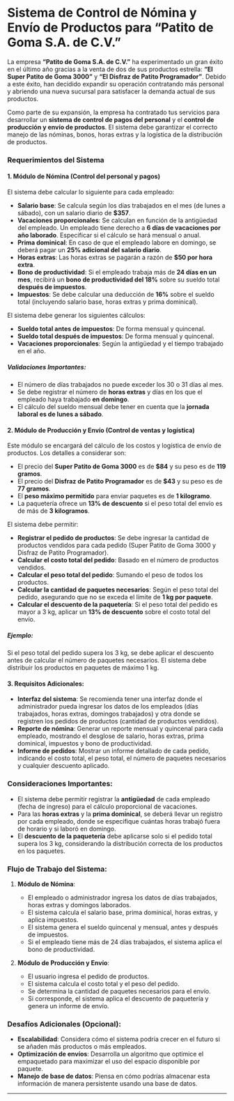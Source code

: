 # Sistema de Control de Nómina y Envío de Productos para “Patito de Goma S.A. de C.V.”

La empresa **“Patito de Goma S.A. de C.V.”** ha experimentado un gran éxito en el último año gracias a la venta de dos de sus productos estrella: **“El Super Patito de Goma 3000”** y **“El Disfraz de Patito Programador”**. Debido a este éxito, han decidido expandir su operación contratando más personal y abriendo una nueva sucursal para satisfacer la demanda actual de sus productos.

Como parte de su expansión, la empresa ha contratado tus servicios para desarrollar un **sistema de control de pagos del personal** y el **control de producción y envío de productos**. El sistema debe garantizar el correcto manejo de las nóminas, bonos, horas extras y la logística de la distribución de productos.

### Requerimientos del Sistema

#### 1. **Módulo de Nómina** (Control del personal y pagos)
El sistema debe calcular lo siguiente para cada empleado:

- **Salario base**: Se calcula según los días trabajados en el mes (de lunes a sábado), con un salario diario de **$357**.
- **Vacaciones proporcionales**: Se calculan en función de la antigüedad del empleado. Un empleado tiene derecho a **6 días de vacaciones por año laborado**. Especificar si el cálculo se hará mensual o anual.
- **Prima dominical**: En caso de que el empleado labore en domingo, se deberá pagar un **25% adicional del salario diario**.
- **Horas extras**: Las horas extras se pagarán a razón de **$50 por hora extra**.
- **Bono de productividad**: Si el empleado trabaja más de **24 días en un mes**, recibirá un **bono de productividad del 18%** sobre su sueldo total **después de impuestos**.
- **Impuestos**: Se debe calcular una deducción de **16%** sobre el sueldo total (incluyendo salario base, horas extras y prima dominical).

El sistema debe generar los siguientes cálculos:

- **Sueldo total antes de impuestos**: De forma mensual y quincenal.
- **Sueldo total después de impuestos**: De forma mensual y quincenal.
- **Vacaciones proporcionales**: Según la antigüedad y el tiempo trabajado en el año.

##### Validaciones Importantes:
- El número de días trabajados no puede exceder los 30 o 31 días al mes.
- Se debe registrar el número de **horas extras** y días en los que el empleado haya trabajado **en domingo**.
- El cálculo del sueldo mensual debe tener en cuenta que la **jornada laboral es de lunes a sábado**.

#### 2. **Módulo de Producción y Envío** (Control de ventas y logística)

Este módulo se encargará del cálculo de los costos y logística de envío de productos. Los detalles a considerar son:

- El precio del **Super Patito de Goma 3000** es de **$84** y su peso es de **119 gramos**.
- El precio del **Disfraz de Patito Programador** es de **$43** y su peso es de **77 gramos**.
- El **peso máximo permitido** para enviar paquetes es de **1 kilogramo**.
- La paquetería ofrece un **13% de descuento** si el peso total del envío es de más de **3 kilogramos**.

El sistema debe permitir:

- **Registrar el pedido de productos**: Se debe ingresar la cantidad de productos vendidos para cada pedido (Super Patito de Goma 3000 y Disfraz de Patito Programador).
- **Calcular el costo total del pedido**: Basado en el número de productos vendidos.
- **Calcular el peso total del pedido**: Sumando el peso de todos los productos.
- **Calcular la cantidad de paquetes necesarios**: Según el peso total del pedido, asegurando que no se exceda el límite de **1 kg por paquete**.
- **Calcular el descuento de la paquetería**: Si el peso total del pedido es mayor a 3 kg, aplicar un **13% de descuento** sobre el costo total del envío.

##### Ejemplo:
Si el peso total del pedido supera los 3 kg, se debe aplicar el descuento antes de calcular el número de paquetes necesarios. El sistema debe distribuir los productos en paquetes de máximo 1 kg.

#### 3. **Requisitos Adicionales**:
- **Interfaz del sistema**: Se recomienda tener una interfaz donde el administrador pueda ingresar los datos de los empleados (días trabajados, horas extras, domingos trabajados) y otra donde se registren los pedidos de productos (cantidad de productos vendidos).
- **Reporte de nómina**: Generar un reporte mensual y quincenal para cada empleado, mostrando el desglose de salario, horas extras, prima dominical, impuestos y bono de productividad.
- **Informe de pedidos**: Mostrar un informe detallado de cada pedido, indicando el costo total, el peso total, el número de paquetes necesarios y cualquier descuento aplicado.

### Consideraciones Importantes:
- El sistema debe permitir registrar la **antigüedad** de cada empleado (fecha de ingreso) para el cálculo proporcional de vacaciones.
- Para las **horas extras** y la **prima dominical**, se deberá llevar un registro por cada empleado, donde se especifique cuántas horas trabajó fuera de horario y si laboró en domingo.
- El **descuento de la paquetería** debe aplicarse solo si el pedido total supera los 3 kg, considerando la distribución correcta de los productos en los paquetes.

### Flujo de Trabajo del Sistema:

1. **Módulo de Nómina**:
   - El empleado o administrador ingresa los datos de días trabajados, horas extras y domingos laborados.
   - El sistema calcula el salario base, prima dominical, horas extras, y aplica impuestos.
   - El sistema genera el sueldo quincenal y mensual, antes y después de impuestos.
   - Si el empleado tiene más de 24 días trabajados, el sistema aplica el bono de productividad.

2. **Módulo de Producción y Envío**:
   - El usuario ingresa el pedido de productos.
   - El sistema calcula el costo total y el peso del pedido.
   - Se determina la cantidad de paquetes necesarios para el envío.
   - Si corresponde, el sistema aplica el descuento de paquetería y genera un informe de envío.

### Desafíos Adicionales (Opcional):
- **Escalabilidad**: Considera cómo el sistema podría crecer en el futuro si se añaden más productos o más empleados.
- **Optimización de envíos**: Desarrolla un algoritmo que optimice el empaquetado para maximizar el uso del espacio disponible por paquete.
- **Manejo de base de datos**: Piensa en cómo podrías almacenar esta información de manera persistente usando una base de datos.

---
